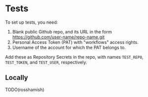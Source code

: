 # Tests

To set up tests, you need:

1. Blank public Github repo, and its URL in the form https://github.com/user-name/repo-name.git
2. Personal Access Token (PAT) with "workflows" access rights.
3. Username of the account for which the PAT belongs to.

Add these as Repository Secrets in the repo, with names `TEST_REPO`, `TEST_TOKEN`, and `TEST_USER`, respectively.

## Locally

TODO(rosshamish)
